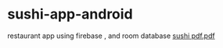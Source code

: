 # sushi-app-android
restaurant app using firebase , and room database 
[sushi pdf.pdf](https://github.com/mahmoudkhalaf93/sushi-app-android/files/12422957/sushi.pdf.pdf)

